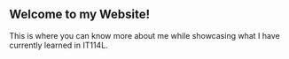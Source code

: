 ## Welcome to my Website!
This is where you can know more about me while showcasing what I have currently learned in IT114L.